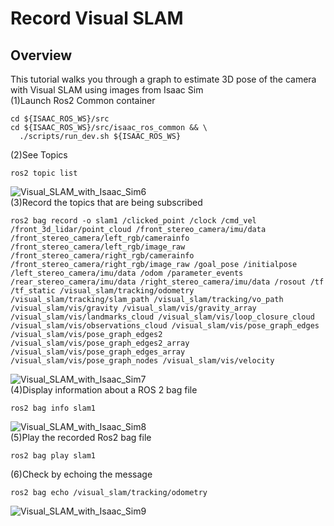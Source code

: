 # Record Visual SLAM
## Overview
This tutorial walks you through a graph to estimate 3D pose of the camera with Visual SLAM using images from Isaac Sim <br/>
(1)Launch Ros2 Common container <br/>
```
cd ${ISAAC_ROS_WS}/src
cd ${ISAAC_ROS_WS}/src/isaac_ros_common && \
  ./scripts/run_dev.sh ${ISAAC_ROS_WS}
```
(2)See Topics <br/>
```
ros2 topic list
```
![Visual_SLAM_with_Isaac_Sim6](https://github.com/growingpenguin/growingpenguin.github.io/assets/110277903/c780381a-6936-4699-9a3d-b6b96c9ac24b) <br/>
(3)Record the topics that are being subscribed  <br/>
```
ros2 bag record -o slam1 /clicked_point /clock /cmd_vel /front_3d_lidar/point_cloud /front_stereo_camera/imu/data /front_stereo_camera/left_rgb/camerainfo /front_stereo_camera/left_rgb/image_raw /front_stereo_camera/right_rgb/camerainfo /front_stereo_camera/right_rgb/image_raw /goal_pose /initialpose /left_stereo_camera/imu/data /odom /parameter_events /rear_stereo_camera/imu/data /right_stereo_camera/imu/data /rosout /tf /tf_static /visual_slam/tracking/odometry /visual_slam/tracking/slam_path /visual_slam/tracking/vo_path /visual_slam/vis/gravity /visual_slam/vis/gravity_array /visual_slam/vis/landmarks_cloud /visual_slam/vis/loop_closure_cloud /visual_slam/vis/observations_cloud /visual_slam/vis/pose_graph_edges /visual_slam/vis/pose_graph_edges2 /visual_slam/vis/pose_graph_edges2_array /visual_slam/vis/pose_graph_edges_array /visual_slam/vis/pose_graph_nodes /visual_slam/vis/velocity
```
![Visual_SLAM_with_Isaac_Sim7](https://github.com/growingpenguin/growingpenguin.github.io/assets/110277903/67c8ad32-351b-416a-a56c-e33e1c834416) <br/>
(4)Display information about a ROS 2 bag file <br/>
```
ros2 bag info slam1 
```
![Visual_SLAM_with_Isaac_Sim8](https://github.com/growingpenguin/growingpenguin.github.io/assets/110277903/73cc42c3-63c3-41a7-bc1e-9bbbef262fcb) <br/>
(5)Play the recorded Ros2 bag file 
```
ros2 bag play slam1 
```
(6)Check by echoing the message 
```
ros2 bag echo /visual_slam/tracking/odometry
```
![Visual_SLAM_with_Isaac_Sim9](https://github.com/growingpenguin/growingpenguin.github.io/assets/110277903/a9a97373-f71a-46d3-8a24-79b63a578cdf) <br/>
